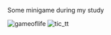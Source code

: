 Some minigame during my study

![gameoflife](https://user-images.githubusercontent.com/81618465/144182322-9022f35a-8a8c-4b32-b8e9-02038901fae8.jpg)
![tic_tt](https://user-images.githubusercontent.com/81618465/144182317-a62ad84f-3ed0-48f4-a127-4d047c69cbd6.jpg)
